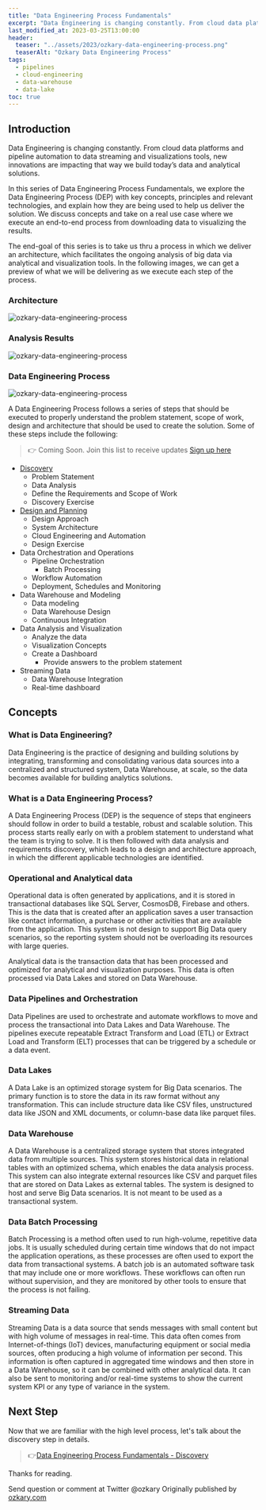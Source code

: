 ```yaml
---
title: "Data Engineering Process Fundamentals"
excerpt: "Data Engineering is changing constantly. From cloud data platforms and pipeline automation to data streaming and visualizations tools, new innovations are impacting that way we build today’s data and analytical solutions. This is an overview of Data Engineering Process with hands-on code samples."
last_modified_at: 2023-03-25T13:00:00
header:
  teaser: "../assets/2023/ozkary-data-engineering-process.png"
  teaserAlt: "Ozkary Data Engineering Process"
tags: 
  - pipelines  
  - cloud-engineering
  - data-warehouse
  - data-lake
toc: true
---
```

## Introduction 

Data Engineering is changing constantly. From cloud data platforms and pipeline automation to data streaming and visualizations tools, new innovations are impacting that way we build today’s data and analytical solutions. 

In this series of Data Engineering Process Fundamentals, we explore the Data Engineering Process (DEP) with key concepts, principles and relevant technologies, and explain how they are being used to help us deliver the solution. We discuss concepts and take on a real use case where we execute an end-to-end process from downloading data to visualizing the results. 

The end-goal of this series is to take us thru a process in which we deliver an architecture, which facilitates the ongoing analysis of big data via analytical and visualization tools. In the following images, we can get a preview of what we will be delivering as we execute each step of the process. 

### Architecture
![ozkary-data-engineering-process](../../assets/2023/ozkary-data-engineering-process-architecture.png "Data Engineering Process - Overview")

### Analysis Results
![ozkary-data-engineering-process](../../assets/2023/ozkary-data-engineering-process-dashboard.png "Data Engineering Process - Overview")

### Data Engineering Process

![ozkary-data-engineering-process](../../assets/2023/ozkary-data-engineering-process.png "Data Engineering Process - Overview")

A Data Engineering Process follows a series of steps that should be executed to properly understand the problem statement, scope of work, design and architecture that should be used to create the solution. Some of these steps include the following:

> 👉 Coming Soon. Join this list to receive updates [Sign up here](https://maven.com/forms/56ae79)

- [Discovery](//www.ozkary.dev/data-engineering-process-foundamentals-discovery/)
  - Problem Statement
  - Data Analysis
  - Define the Requirements and Scope of Work
  - Discovery Exercise
- [Design and Planning](//www.ozkary.dev/data-engineering-process-foundamentals-design-planning/)
  - Design Approach
  - System Architecture
  - Cloud Engineering and Automation
  - Design Exercise
- Data Orchestration and Operations
  - Pipeline Orchestration
    - Batch Processing
  - Workflow Automation
  - Deployment, Schedules and Monitoring
- Data Warehouse and Modeling
  - Data modeling
  - Data Warehouse Design
  - Continuous Integration
- Data Analysis and Visualization
  - Analyze the data
  - Visualization Concepts
  - Create a Dashboard
    - Provide answers to the problem statement
- Streaming Data
  - Data Warehouse Integration
  - Real-time dashboard
  
## Concepts 

### What is Data Engineering?

Data Engineering is the practice of designing and building solutions by integrating, transforming and consolidating various data sources into a centralized and structured system, Data Warehouse, at scale, so the data becomes available for building analytics solutions.

### What is a Data Engineering Process?

A Data Engineering Process (DEP) is the sequence of steps that engineers should follow in order to build a testable, robust and scalable solution. This process starts really early on with a problem statement to understand what the team is trying to solve. It is then followed with data analysis and requirements discovery, which leads to a design and architecture approach, in which the different applicable technologies are identified.

### Operational and Analytical data

Operational data is often generated by applications, and it is stored in transactional databases like SQL Server, CosmosDB, Firebase and others. This is the data that is created after an application saves a user transaction like contact information, a purchase or other activities that are available from the application. This system is not design to support Big Data query scenarios, so the reporting system should not be overloading its resources with large queries.

Analytical data is the transaction data that has been processed and optimized for analytical and visualization purposes. This data is often processed via Data Lakes and stored on Data Warehouse.

### Data Pipelines and Orchestration

Data Pipelines are used to orchestrate and automate workflows to move and process the transactional into Data Lakes and Data Warehouse. The pipelines execute repeatable Extract Transform and Load (ETL) or Extract Load and Transform (ELT) processes that can be triggered by a schedule or a data event. 

### Data Lakes

A Data Lake is an optimized storage system for Big Data scenarios. The primary function is to store the data in its raw format without any transformation. This can include structure data like CSV files, unstructured data like JSON and XML documents, or column-base data like parquet files.

### Data Warehouse

A Data Warehouse is a centralized storage system that stores integrated data from multiple sources. This system stores historical data in relational tables with an optimized schema, which enables the data analysis process. This system can also integrate external resources like CSV and parquet files that are stored on Data Lakes as external tables. The system is designed to host and serve Big Data scenarios. It is not meant to be used as a transactional system. 

### Data Batch Processing

Batch Processing is a method often used to run high-volume, repetitive data jobs. It is usually scheduled during certain time windows that do not impact the application operations, as these processes are often used to export the data from transactional systems.  A batch job is an automated software task that may include one or more workflows. These workflows can often run without supervision, and they are monitored by other tools to ensure that the process is not failing. 

### Streaming Data

Streaming Data is a data source that sends messages with small content but with high volume of messages in real-time. This data often comes from Internet-of-things (IoT) devices, manufacturing equipment or social media sources, often producing a high volume of information per second. This information is often captured in aggregated time windows and then store in a Data Warehouse, so it can be combined with other analytical data. It can also be sent to monitoring and/or real-time systems to show the current system KPI or any type of variance in the system.

## Next Step

Now that we are familiar with the high level process, let's talk about the discovery step in details.

> 👉[Data Engineering Process Fundamentals - Discovery](//www.ozkary.dev/data-engineering-process-foundamentals-discovery)


Thanks for reading.

Send question or comment at Twitter @ozkary
Originally published by [ozkary.com](https://www.ozkary.com)